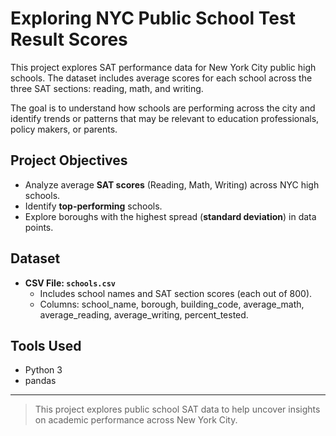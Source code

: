 # Exploring NYC Public School Test Result Scores

This project explores SAT performance data for New York City public high schools. The dataset includes average scores for each school across the three SAT sections: reading, math, and writing.

The goal is to understand how schools are performing across the city and identify trends or patterns that may be relevant to education professionals, policy makers, or parents.

## Project Objectives

- Analyze average **SAT scores** (Reading, Math, Writing) across NYC high schools.
- Identify **top-performing** schools.
- Explore boroughs with the highest spread (**standard deviation**) in data points.

## Dataset

- **CSV File: `schools.csv`**
  - Includes school names and SAT section scores (each out of 800).
  - Columns: school_name, borough, building_code, average_math, average_reading, average_writing, percent_tested.

## Tools Used

- Python 3  
- pandas  

---

> This project explores public school SAT data to help uncover insights on academic performance across New York City.